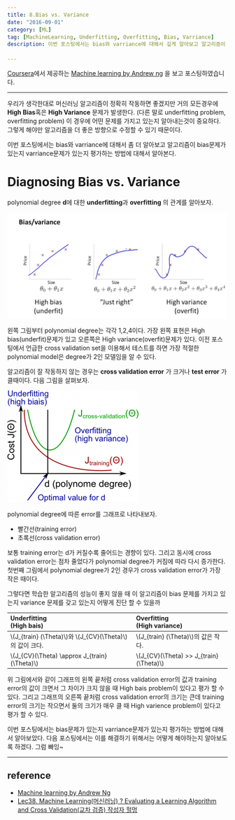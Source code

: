 ```yaml
---
title: 8.Bias vs. Variance
date: "2016-09-01"
category: [ML]
tag: [MachineLearning, Underfitting, Overfitting, Bias, Varriance]
description: 이번 포스팅에서는 bias와 varriance에 대해서 깊게 알아보고 알고리즘이 bias문제가 있는지 varriance문제가 있는지 평가하는 방법에 대해서 알아본다.

---
```


[Coursera](https://www.coursera.org/)에서 제공하는 [Machine learning by Andrew ng](https://www.coursera.org/learn/machine-learning/) 을 보고 포스팅하였습니다.

---
우리가 생각한대로 머신러닝 알고리즘이 정확히 작동하면 좋겠지만 거의 모든경우에 **High Bias**혹은 **High Variance** 문제가 발생한다. (다른 말로 underfitting problem, overfitting problem) 이 경우에 어떤 문제를 가지고 있는지 알아내는것이 중요하다. 그렇게 해야만 알고리즘을 더 좋은 방향으로 수정할 수 있기 때문이다.

이번 포스팅에서는 bias와 varriance에 대해서 좀 더 알아보고 알고리즘이 bias문제가 있는지 varriance문제가 있는지 평가하는 방법에 대해서 알아본다.

# Diagnosing Bias vs. Variance

polynomial degree **d**에 대한 **underfitting**과 **overfitting** 의 관계를 알아보자.

![예1](./0.png)

왼쪽 그림부터 polynomial degree는 각각  1,2,4이다. 가장 왼쪽 표현은 High bias(underfit)문제가 있고 오른쪽은 High variance(overfit)문제가 있다. 이전 포스팅에서 언급한 cross validation set을 이용해서 테스트를 하면 가장 적절한 polynomial model은 degree가 2인 모델임을 알 수 있다.

알고리즘이 잘 작동하지 않는 경우는 **cross validation error** 가 크거나 **test error** 가 클때이다. 다음 그림을 살펴보자.

![예1](./1.png)

polynomial degree에 따른 error를 그래프로 나타내보자.

 - 빨간선(training error)
 - 초록선(cross validation error)

보통 training error는 d가 커질수록 줄어드는 경향이 있다. 그리고 동시에 cross validation error는 점차 줄었다가 polynomial degree가 커짐에 따라 다시 증가한다. 첫번째 그림에서 polynomial degree가 2인 경우가 cross validation error가 가장 작은 때이다.


그렇다면 학습한 알고리즘의 성능이 좋지 않을 때 이 알고리즘이 bias 문제를 가지고 있는지 variance 문제를 갖고 있는지 어떻게 진단 할 수 있을까

| **Underfitting** <br> (High bais) | **Overfitting**  <br> (High variance) |
|:----------------------------------|:--------------------------------------|
| \\(J_{train} (\Theta)\\)와 \\(J_{CV}(\Theta)\\) 의 값이 크다. | \\(J_{train} (\Theta)\\)의 값은 작다.  |
| \\(J_{CV}(\Theta) \approx J_{train} (\Theta)\\) | \\(J_{CV}(\Theta) \>\> J_{train}(\Theta)\\) |

위 그림에서와 같이 그래프의 왼쪽 끝처럼 cross validation error의 값과 training error의 값이 크면서 그 차이가 크지 않을 때 High bais problem이 있다고 평가 할 수 있다. 그리고 그래프의 오른쪽 끝처럼 cross validation error의 크기는 큰데 training error의 크기는 작으면서 둘의 크기가 매우 클 때 High varience problem이 있다고 평가 할 수 있다.

이번 포스팅에서는 bias문제가 있는지 varriance문제가 있는지 평가하는 방법에 대해서 알아보았다. 다음 포스팅에서는 이를 해결하기 위해서는 어떻게 해야하는지 알아보도록 하겠다. 그럼 빠잉~

---

## reference

 - [Machine learning by Andrew Ng](https://www.coursera.org/learn/machine-learning)
 - [Lec38. Machine Learning(머신러닝) ? Evaluating a Learning Algorithm and Cross Validation(교차 검증) 작성자 헐멍](http://blog.naver.com/mypa3424/220576318791)
